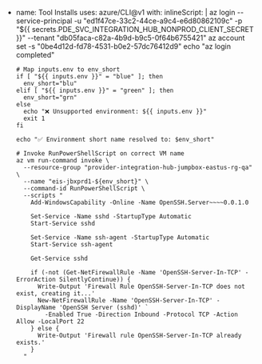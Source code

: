 - name: Tool Installs
  uses: azure/CLI@v1
  with:
    inlineScript: |
      az login --service-principal -u "ed1f47ce-33c2-44ce-a9c4-e6d80862109c" -p "${{ secrets.PDE_SVC_INTEGRATION_HUB_NONPROD_CLIENT_SECRET }}" --tenant "db05faca-c82a-4b9d-b9c5-0f64b6755421"
      az account set -s "0be4d12d-fd78-4531-b0e2-57dc76412d9"
      echo "az login completed"

      # Map inputs.env to env_short
      if [ "${{ inputs.env }}" = "blue" ]; then
        env_short="blu"
      elif [ "${{ inputs.env }}" = "green" ]; then
        env_short="grn"
      else
        echo "❌ Unsupported environment: ${{ inputs.env }}"
        exit 1
      fi

      echo "✅ Environment short name resolved to: $env_short"

      # Invoke RunPowerShellScript on correct VM name
      az vm run-command invoke \
        --resource-group "provider-integration-hub-jumpbox-eastus-rg-qa" \
        --name "eis-jbxprd1-${env_short}" \
        --command-id RunPowerShellScript \
        --scripts "
          Add-WindowsCapability -Online -Name OpenSSH.Server~~~~0.0.1.0

          Set-Service -Name sshd -StartupType Automatic
          Start-Service sshd

          Set-Service -Name ssh-agent -StartupType Automatic
          Start-Service ssh-agent

          Get-Service sshd

          if (-not (Get-NetFirewallRule -Name 'OpenSSH-Server-In-TCP' -ErrorAction SilentlyContinue)) {
            Write-Output 'Firewall Rule OpenSSH-Server-In-TCP does not exist, creating it...'
            New-NetFirewallRule -Name 'OpenSSH-Server-In-TCP' -DisplayName 'OpenSSH Server (sshd)' `
              -Enabled True -Direction Inbound -Protocol TCP -Action Allow -LocalPort 22
          } else {
            Write-Output 'Firewall rule OpenSSH-Server-In-TCP already exists.'
          }
        "